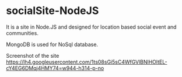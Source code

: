 socialSite-NodeJS
=================

It is a site in Node.JS and designed for location based social event and communities. 

MongoDB is used for NoSql database.

Screenshot of the site
https://lh4.googleusercontent.com/1ts08sGi5sC4WfGVlBNlHOltEL-cY4EG6DMqj4HMY74=w944-h314-p-no

